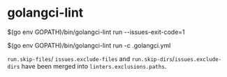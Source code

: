 # golangci-lint
$(go env GOPATH)/bin/golangci-lint run --issues-exit-code=1

$(go env GOPATH)/bin/golangci-lint run -c .golangci.yml

`run.skip-files`/ `issues.exclude-files` and `run.skip-dirs`/`issues.exclude-dirs` have been merged into `linters.exclusions.paths`.
